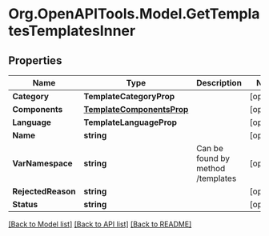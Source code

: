 # Org.OpenAPITools.Model.GetTemplatesTemplatesInner

## Properties

Name | Type | Description | Notes
------------ | ------------- | ------------- | -------------
**Category** | **TemplateCategoryProp** |  | [optional] 
**Components** | [**TemplateComponentsProp**](TemplateComponentsProp.md) |  | [optional] 
**Language** | **TemplateLanguageProp** |  | [optional] 
**Name** | **string** |  | [optional] 
**VarNamespace** | **string** | Can be found by method /templates | [optional] 
**RejectedReason** | **string** |  | [optional] 
**Status** | **string** |  | [optional] 

[[Back to Model list]](../README.md#documentation-for-models) [[Back to API list]](../README.md#documentation-for-api-endpoints) [[Back to README]](../README.md)

